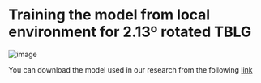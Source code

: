 #	Training the model from local environment for 2.13º rotated TBLG

![image](https://github.com/user-attachments/assets/7b373a83-2be6-40e0-a302-344603daf024)

You can download the model used in our research from the following [link](https://drive.google.com/drive/folders/1h55iIRLo8aX4bVU4vxjV3Jx_tVnFy5SC?usp=drive_link)
